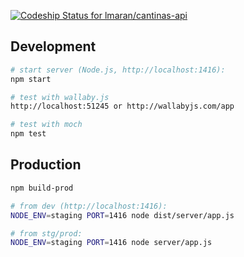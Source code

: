[ ![Codeship Status for lmaran/cantinas-api](https://app.codeship.com/projects/c72cfc90-c6e1-0135-62b8-760ece7b3e2c/status?branch=master)](https://app.codeship.com/projects/261258)

## Development

```bash
# start server (Node.js, http://localhost:1416):
npm start

# test with wallaby.js
http://localhost:51245 or http://wallabyjs.com/app

# test with moch
npm test
```

## Production

```bash
npm build-prod

# from dev (http://localhost:1416):
NODE_ENV=staging PORT=1416 node dist/server/app.js

# from stg/prod:
NODE_ENV=staging PORT=1416 node server/app.js
```